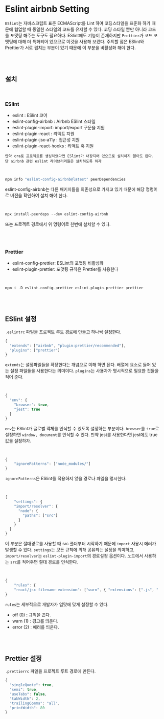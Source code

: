 # Eslint airbnb Setting

`ESlint`는 자바스크립트 표준 ECMAScript를 Lint 하여 코딩스타일을 표준화 하기 때문에 협업할 때 동일한 스타일의 코드를 유지할 수 있다.
코딩 스타일 뿐만 아니라 코드를 포맷팅 해주는 도구도 필요하다. ESlint에도 기능이 존재하지만 `Prettier`가 코드 포맷팅에 대해 더 특화되어 있으므로 이것을 사용해 보겠다. 주의할 점은 ESlint와 Prettier가 서로 겹치는 부분이 있기 때문에 이 부분을 비활성화 해야 한다.

<br/>
<br/>

## 설치

<br/>

### ESlint

- eslint : ESlint 코어
- eslint-config-airbnb : Airbnb ESlint 스타일
- eslint-plugin-import: import/export 구문을 지원
- eslint-plugin-react : 리액트 지원
- eslint-plugin-jsx-a11y : 접근성 지원
- eslint-plugin-react-hooks : 리액트 훅 지원

`만약 cra로 프로젝트를 생성하였다면 ESlint가 내장되어 있으므로 설치하지 않아도 된다. 단 airbnb 관련 eslint 라이브러리들은 설치하도록 하자`

<br/>

```javascript
npm info "eslint-config-airbnb@latest" peerDependencies
```

eslint-config-airbnb는 다른 패키지들을 의존성으로 가지고 있기 때문에 해당 명령어로 버전을 확인하여 설치 해야 한다.

<br/>

```javascript
npx install-peerdeps --dev eslint-config-airbnb
```

또는 프로젝트 경로에서 위 명령어로 한번에 설치할 수 있다.

<br/>
<br/>

### Prettier

- eslint-config-prettier: ESLint의 포맷팅 비활성화
- eslint-plugin-prettier: 포맷팅 규칙은 Prettier를 사용한다

<br/>

```javascript
npm i -D eslint-config-prettier eslint-plugin-prettier prettier
```

<br/>
<br/>

## ESlint 설정

`.eslintrc` 파일을 프로젝트 루트 경로에 만들고 하나씩 설정한다.

```javascript
{
  "extends": ["airbnb", "plugin:prettier/recommended"],
  "plugins": ["prettier"]
}
```

`extends`는 설정파일들을 확장한다는 개념으로 이해 하면 된다. 배열에 요소로 들어 있는 설정 파일들을 사용한다는 의미이다.
`plugins`는 사용자가 명시적으로 필요한 것들을 적어 준다.

<br/>

```javascript
{
  "env": {
    "browser": true,
    "jest": true
  }
}
```

`env`는 ESlint가 글로벌 객체를 인식할 수 있도록 설정하는 부분이다. `browser`를 `true`로 설정하면 `window, document`를 인식할 수 있다. 만약 jest를 사용한다면 jest에도 true 값을 설정하자.

<br/>

```javascript
{
    "ignorePatterns": ["node_modules/"]
}
```

`ignorePatterns`은 ESlint를 적용하지 않을 경로나 파일을 명시한다.

<br/>

```javascript
{
    "settings": {
    "import/resolver": {
      "node": {
        "paths": ["src"]
      }
    }
  }
}
```

이 부분은 절대경로를 사용할 때 src 폴더부터 시작하기 때문에 `import` 사용시 에러가 발생할 수 있다.
`settings`는 모든 규칙에 의해 공유되는 설정을 의미하고, `import/resolver`는 `eslint-plugin-import`의 경로설정 옵션이다.
노드에서 사용하는 `src`를 적어주면 절대 경로를 인식한다.

<br/>

```javascript
{
    "rules": {
    "react/jsx-filename-extension": ["warn", { "extensions": [".js", ".jsx"] }]
}
```

`rules`는 세부적으로 개발자가 입맛에 맞게 설정할 수 있다.

- off (0) : 규칙을 끈다.
- warn (1) : 경고를 띄운다.
- error (2) : 에러를 띄운다.

<br/>
<br/>

## Prettier 설정

`.prettierrc` 파일을 프로젝트 루트 경로에 만든다.

```javascript
{
  "singleQuote": true,
  "semi": true,
  "useTabs": false,
  "tabWidth": 2,
  "trailingComma": "all",
  "printWidth": 80
}

```
